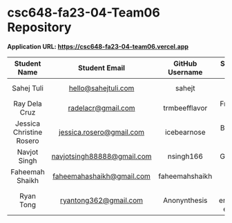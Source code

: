 # csc648-fa23-04-Team06 Repository

**Application URL: https://csc648-fa23-04-team06.vercel.app**
<br>


| Student Name | Student Email | GitHub Username | Student's role |
| :----------: | :-----------: | :-------------: | :------------: |
|   Sahej Tuli    | hello@sahejtuli.com |      sahejt       |  Team Lead   |
|   Ray Dela Cruz   | radelacr@gmail.com |      trmbeefflavor       |  Front-end Lead   |
|  Jessica Christine Rosero  | jessica.rosero@gmail.com|      icebearnose       |  Back-end Lead  |
|   Navjot Singh   | navjotsingh88888@gmail.com |      nsingh166       |  Git Master   |
|   Faheemah Shaikh   | faheemahashaikh@gmail.com |      faheemahshaikh      |  Scrum Master   |
|  Ryan Tong  | ryantong362@gmail.com |      Anonynthesis       |  Front-end/Back-end Dev   |

